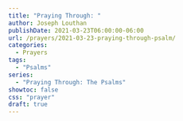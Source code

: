 ```yaml
---
title: "Praying Through: "
author: Joseph Louthan
publishDate: 2021-03-23T06:00:00-06:00
url: /prayers/2021-03-23-praying-through-psalm/
categories:
  - Prayers
tags:
  - "Psalms"
series:
  - "Praying Through: The Psalms"
showtoc: false
css: "prayer"
draft: true
---
```

<div style="font-variant: small-caps;">

</div>

```text

```

